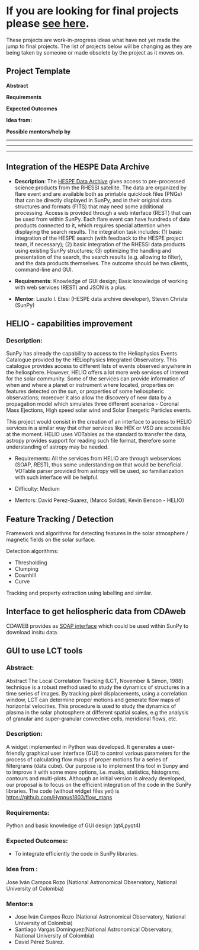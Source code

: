 # If you are looking for final projects please [see here](http://openastronomy.org/gsoc/).

These projects are work-in-progress ideas what have not yet made the jump to final projects.
The list of projects below will be changing as they are being taken by someone or made obsolete by the project as it moves on.

## Project Template
**Abstract**

**Requirements**

**Expected Outcomes**

**Idea from:**

**Possible mentors/help by**

***
***
***

## Integration of the HESPE Data Archive
* **Description**: The [HESPE Data Archive](http://hespe.eu/browser) gives access
to pre-processed science products from the RHESSI satellite.
The data are organized by flare event and are available both as printable quicklook
files (PNGs) that can be directly displayed in SunPy, and in their original data
structures and formats (FITS) that may need some additional processing.
Access is provided through a web interface (REST) that can be used from within SunPy.
Each flare event can have hundreds of data products connected to it, which requires
special attention when displaying the search results.
The integration task includes:
(1) basic integration of the HESPE search (with feedback to the HESPE project team,
if necessary);
(2) basic integration of the RHESSI data products using existing SunPy structures;
(3) optimizing the handling and presentation of the search, the search results
(e.g. allowing to filter), and the data products themselves.
The outcome should be two clients, command-line and GUI.

* **Requirements**: Knowledge of GUI design; Basic knowledge of working with web
services (REST) and JSON is a plus.

* **Mentor**: Laszlo I. Etesi (HESPE data archive developer), Steven Christe (SunPy)

## HELIO - capabilities improvement

### Description:
SunPy has already the capability to access to the Heliophysics Events Catalogue provided by the HELiophysics Integrated Observatory.  This catalogue provides access to different lists of events observed anywhere in the heliosphere.  However, HELIO offers a lot more web services of interest for the solar community.  Some of the services can provide information of when and where a planet or instrument where located, properties on features detected on the sun, or properties of some heliospheric observations; moreover it also allow the discovery of new data by a propagation model which simulates three different scenarios - Coronal Mass Ejections, High speed solar wind and Solar Energetic Particles events.

This project would consist in the creation of an interface to access to HELIO services in a similar way that other services like HEK or VSO are accessible at the moment. HELIO uses VOTables as the standard to transfer the data, astropy provides support for reading such file format, therefore some understanding of astropy may be needed.

* Requirements: All the services from HELIO are through webservices (SOAP, REST), thus some understanding on that would be beneficial. VOTable parser provided from astropy will be used, so familiarization with such interface will be helpful.

* Difficulty: Medium

* Mentors: David Perez-Suarez, (Marco Soldati, Kevin Benson - HELIO)

## Feature Tracking / Detection

Framework and algorithms for detecting features in the solar atmosphere / magnetic fields on the solar surface.

Detection algorithms:

* Thresholding
* Clumping
* Downhill
* Curve

Tracking and property extraction using labelling and similar.

## Interface to get heliospheric data from CDAweb
CDAWEB provides as [SOAP interface](http://cdaweb.gsfc.nasa.gov/WebServices/SOAP/) which could be used
within SunPy to download insitu data.

## GUI to use LCT tools
### Abstract:
Abstract
The Local Correlation Tracking (LCT, November & Simon, 1988) technique is a robust method used to study the dynamics of structures in a time series of images. By tracking pixel displacements, using a correlation window, LCT can determine proper motions and generate flow maps of horizontal velocities. This procedure is used to study the dynamics of plasma in the solar photosphere at different spatial scales, e.g the analysis of granular and super-granular convective cells, meridional flows, etc.

### Description:
A widget implemented in Python was developed. It generates a user-friendly graphical user interface (GUI) to control various parameters for the process of calculating flow maps of proper motions for a series of filtergrams (data cube). Our purpose is to implement this tool in Sunpy and to improve it with some more options, i.e. masks, statistics, histograms, contours and multi-plots. Although an initial version is already developed, our proposal is to focus on the efficient integration of the code in the  SunPy libraries. The code (without widget files yet) is https://github.com/Hypnus1803/flow_maps

### Requirements:
Python and basic knowledge of GUI design (qt4,pyqt4)

### Expected Outcomes:
* To integrate efficiently the code in SunPy libraries.

### Idea from :
Jose Iván Campos Rozo (National Astronomical Observatory, National University of Colombia)
### Mentor:s
* Jose Iván Campos Rozo (National Astronomical Observatory, National University of Colombia)
* Santiago Vargas Domínguez(National Astronomical Observatory, National University of Colombia)
* David Pérez Suárez.
